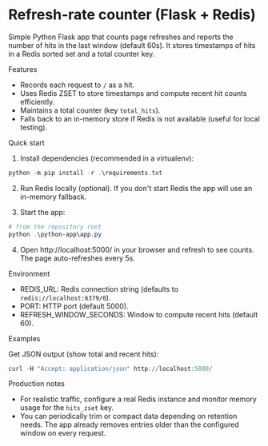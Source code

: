 # Refresh-rate counter (Flask + Redis)

Simple Python Flask app that counts page refreshes and reports the number of hits in the last window (default 60s). It stores timestamps of hits in a Redis sorted set and a total counter key.

Features
- Records each request to `/` as a hit.
- Uses Redis ZSET to store timestamps and compute recent hit counts efficiently.
- Maintains a total counter (key `total_hits`).
- Falls back to an in-memory store if Redis is not available (useful for local testing).

Quick start

1. Install dependencies (recommended in a virtualenv):

```powershell
python -m pip install -r .\requirements.txt
```

2. Run Redis locally (optional). If you don't start Redis the app will use an in-memory fallback.

3. Start the app:

```powershell
# from the repository root
python .\python-app\app.py
```

4. Open http://localhost:5000/ in your browser and refresh to see counts. The page auto-refreshes every 5s.

Environment
- REDIS_URL: Redis connection string (defaults to `redis://localhost:6379/0`).
- PORT: HTTP port (default 5000).
- REFRESH_WINDOW_SECONDS: Window to compute recent hits (default 60).

Examples

Get JSON output (show total and recent hits):

```powershell
curl -H "Accept: application/json" http://localhost:5000/
```

Production notes
- For realistic traffic, configure a real Redis instance and monitor memory usage for the `hits_zset` key.
- You can periodically trim or compact data depending on retention needs. The app already removes entries older than the configured window on every request.